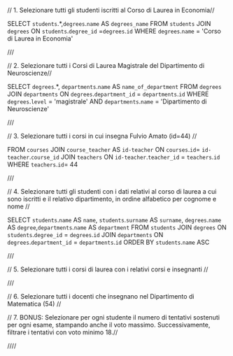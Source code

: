 // 1. Selezionare tutti gli studenti iscritti al Corso di Laurea in Economia//

SELECT `students`.*,`degrees`.`name` AS `degrees_name`
FROM `students`
JOIN `degrees`
ON  `students`.`degree_id` =`degrees`.`id`
WHERE `degrees`.`name` = 'Corso di Laurea in Economia'

///

// 2. Selezionare tutti i Corsi di Laurea Magistrale del Dipartimento di Neuroscienze//

SELECT `degrees`.*, `departments`.`name` AS `name_of_department`
FROM `degrees`
JOIN `departments`
ON `degrees`.`department_id` = `departments`.`id`
WHERE `degrees`.`level` = 'magistrale' AND `departments`.`name` = 'Dipartimento di Neuroscienze'

///

// 3. Selezionare tutti i corsi in cui insegna Fulvio Amato (id=44) //

FROM `courses`
JOIN `course_teacher` AS `id-teacher`
ON `courses`.`id`= `id-teacher`.`course_id`
JOIN `teachers`
ON `id-teacher`.`teacher_id` = `teachers`.`id`
WHERE `teachers`.`id`= 44

///

// 4. Selezionare tutti gli studenti con i dati relativi al corso di laurea a cui
sono iscritti e il relativo dipartimento, in ordine alfabetico per cognome e
nome // 

SELECT  `students`.`name` AS `name`, `students`.`surname` AS `surname`, `degrees`.`name` AS `degree`,`departments`.`name` AS `department`
FROM `students`
JOIN `degrees`
ON `students`.`degree_id` = `degrees`.`id`
JOIN `departments`
ON `degrees`.`department_id` = `departments`.`id`
ORDER BY `students`.`name` ASC 

///

// 5. Selezionare tutti i corsi di laurea con i relativi corsi e insegnanti //



///

// 6. Selezionare tutti i docenti che insegnano nel Dipartimento di Matematica (54) //



// 7. BONUS: Selezionare per ogni studente il numero di tentativi sostenuti
per ogni esame, stampando anche il voto massimo. Successivamente,
filtrare i tentativi con voto minimo 18.//



////